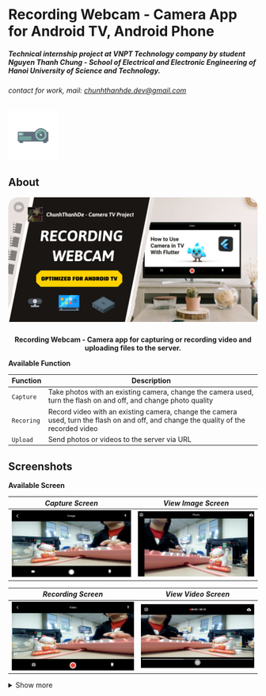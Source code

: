 # Recording Webcam - Camera App for Android TV, Android Phone

##### Technical internship project at VNPT Technology company by student Nguyen Thanh Chung - School of Electrical and Electronic Engineering of Hanoi University of Science and Technology.

###### contact for work, mail: chunhthanhde.dev@gmail.com

<img src="media/logo/ic_launcher_main.jpg" height="100px" />

## About

<div style="display: flex; justify-content: center;">
  <div style="border-radius: 20px; overflow: hidden; padding-bottom: 10px;">
    <img src="media/Recording_Webcam.png" style="max-height: 300px;">
  </div>
</div>

<p align="center"><strong>Recording Webcam - Camera app for capturing or recording video and uploading files to the server.</strong></p>

__Available Function__

| Function   | Description                                                                                                                           |
|------------|---------------------------------------------------------------------------------------------------------------------------------------|
| `Capture`  | Take photos with an existing camera, change the camera used, turn the flash on and off, and change photo quality                      |
| `Recoring` | Record video with an existing camera, change the camera used, turn the flash on and off, and change the quality of the recorded video |
| `Upload`   | Send photos or videos to the server via URL                                                                                           |

## Screenshots

__Available Screen__

|                        _Capture Screen_                        |                        _View Image Screen_                        |
| :-------------------------------------------------------------------: | :-------------------------------------------------------------------: |
| ![Capture Screen](media/screenshots/image.png) | ![View Image Screen](media/screenshots/photo.png) |

|                        _Recording Screen_                        |                        _View Video Screen_                        |
| :-------------------------------------------------------------------: | :-------------------------------------------------------------------: |
| ![Recording Screen](media/screenshots/record.png) | ![View Video Screen](media/screenshots/video.png) |

<details>
  <summary> Show more </summary>
  
|                        _Change Resolution_                        |                        _Upload to Server_                        |
| :-------------------------------------------------------------------: | :-------------------------------------------------------------------: |
| ![Change Resolution](media/screenshots/resolution.png) | ![Upload to Server](media/screenshots/upload.png) |

</details>
